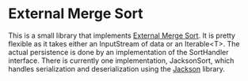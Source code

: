 External Merge Sort
======

This is a small library that implements [External Merge Sort](http://en.wikipedia.org/wiki/External_sorting). It is pretty flexible as it takes either an InputStream of data or an Iterable&lt;T&gt;. The actual persistence is done by an implementation of the SortHandler interface. There is currently one implementation, JacksonSort, which handles serialization and deserialization using the [Jackson](http://jackson.codehaus.org/) library.

